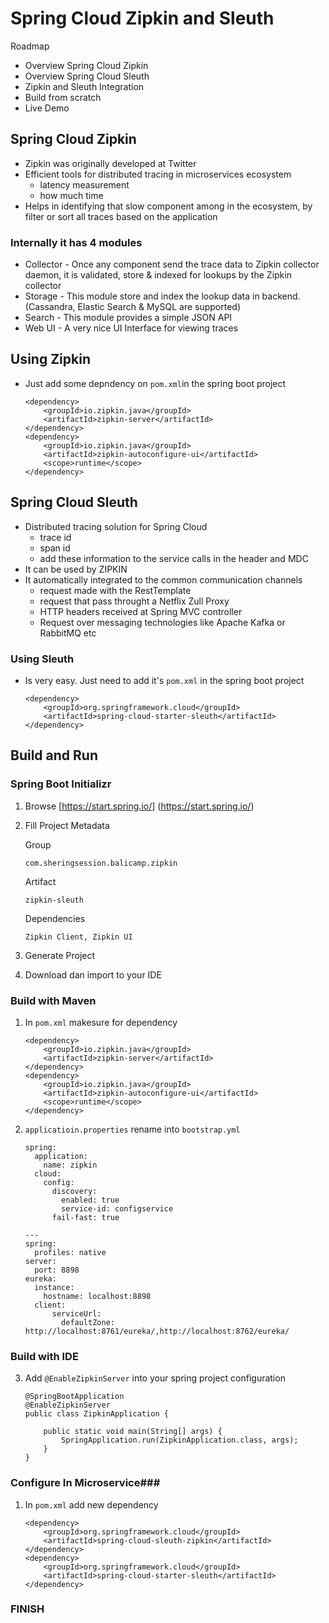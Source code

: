 # Spring Cloud Zipkin and Sleuth #

Roadmap

* Overview Spring Cloud Zipkin 
* Overview Spring Cloud Sleuth
* Zipkin and Sleuth Integration
* Build from scratch
* Live Demo

## Spring Cloud Zipkin ##

* Zipkin was originally developed at Twitter
* Efficient tools for distributed tracing in microservices ecosystem
    * latency measurement
    * how much time
* Helps in identifying that slow component among in the ecosystem, by filter or sort all traces based on the application

### Internally it has 4 modules ###

* Collector - Once any component send the trace data to Zipkin collector daemon, it is validated, store & indexed for lookups by the Zipkin collector
* Storage - This module store and index the lookup data in backend. (Cassandra, Elastic Search & MySQL are supported)
* Search - This module provides a simple JSON API
* Web UI - A very nice UI Interface for viewing traces

## Using Zipkin ##

* Just add some depndency on `pom.xml`in the spring boot project

    ```
    <dependency>
        <groupId>io.zipkin.java</groupId>
        <artifactId>zipkin-server</artifactId>
    </dependency>
    <dependency>
        <groupId>io.zipkin.java</groupId>
        <artifactId>zipkin-autoconfigure-ui</artifactId>
        <scope>runtime</scope>
    </dependency>
    ```

## Spring Cloud Sleuth ##

* Distributed tracing solution for Spring Cloud
    * trace id
    * span id
    * add these information to the service calls in the header and MDC
* It can be used by ZIPKIN
* It automatically integrated to the common communication channels
    * request made with the RestTemplate
    * request that pass throught a Netflix Zull Proxy
    * HTTP headers received at Spring MVC controller
    * Request over messaging technologies like Apache Kafka or RabbitMQ etc
    
### Using Sleuth ###

* Is very easy. Just need to add it's `pom.xml` in the spring boot project

    ```
    <dependency>
        <groupId>org.springframework.cloud</groupId>
        <artifactId>spring-cloud-starter-sleuth</artifactId>
    </dependency>
    ```


## Build and Run ##

### Spring Boot Initializr ###

1. Browse [https://start.spring.io/] (https://start.spring.io/)

2. Fill Project Metadata

    Group
    
    ```
    com.sheringsession.balicamp.zipkin    
    ```

    Artifact
    
    ```
    zipkin-sleuth
    ```
   
    Dependencies
    
    ```
    Zipkin Client, Zipkin UI
    ```
   
3. Generate Project

4. Download dan import to your IDE


### Build with Maven ###

1. In `pom.xml` makesure for dependency
    
    ```
    <dependency>
        <groupId>io.zipkin.java</groupId>
        <artifactId>zipkin-server</artifactId>
    </dependency>
    <dependency>
        <groupId>io.zipkin.java</groupId>
        <artifactId>zipkin-autoconfigure-ui</artifactId>
        <scope>runtime</scope>
    </dependency>
    ```

2. `applicatioin.properties` rename into `bootstrap.yml`

    ```
    spring:
      application:
        name: zipkin
      cloud:
        config:
          discovery:
            enabled: true
            service-id: configservice
          fail-fast: true

    ---
    spring:
      profiles: native
    server:
      port: 8898
    eureka:
      instance:
        hostname: localhost:8898
      client:
          serviceUrl:
            defaultZone: http://localhost:8761/eureka/,http://localhost:8762/eureka/
    ```

### Build with IDE ###

3. Add `@EnableZipkinServer` into your spring project configuration

    ```
    @SpringBootApplication
    @EnableZipkinServer
    public class ZipkinApplication {

        public static void main(String[] args) {
            SpringApplication.run(ZipkinApplication.class, args);
        }
    }
    ```

### Configure In Microservice###

1. In `pom.xml` add new dependency
    
    ```
    <dependency>
        <groupId>org.springframework.cloud</groupId>
        <artifactId>spring-cloud-sleuth-zipkin</artifactId>
    </dependency>
    <dependency>
        <groupId>org.springframework.cloud</groupId>
        <artifactId>spring-cloud-starter-sleuth</artifactId>
    </dependency>
    ```

### FINISH ###